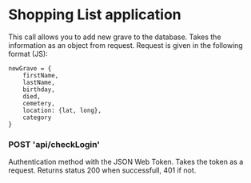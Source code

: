 # Shopping List application

This call allows you to add new grave to the database. Takes the information as an object from request. Request is given in the following format (JS):

```
newGrave = {
    firstName,
    lastName,
    birthday,
    died,
    cemetery,
    location: {lat, long},
    category
}
```

### POST 'api/checkLogin'

Authentication method with the JSON Web Token. Takes the token as a request. Returns status 200 when successfull, 401 if not.